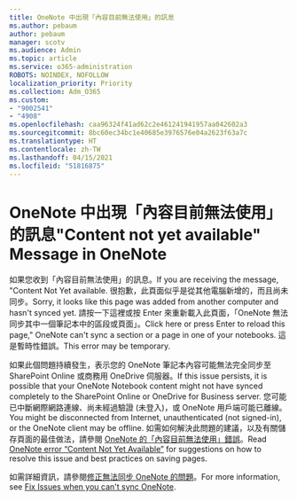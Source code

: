 ```yaml
---
title: OneNote 中出現「內容目前無法使用」的訊息
ms.author: pebaum
author: pebaum
manager: scotv
ms.audience: Admin
ms.topic: article
ms.service: o365-administration
ROBOTS: NOINDEX, NOFOLLOW
localization_priority: Priority
ms.collection: Adm_O365
ms.custom:
- "9002541"
- "4908"
ms.openlocfilehash: caa96324f41ad62c2e461241941957aa042602a3
ms.sourcegitcommit: 8bc60ec34bc1e40685e3976576e04a2623f63a7c
ms.translationtype: HT
ms.contentlocale: zh-TW
ms.lasthandoff: 04/15/2021
ms.locfileid: "51816875"
---
```

# <a name="content-not-yet-available-message-in-onenote"></a><span data-ttu-id="d0f95-102">OneNote 中出現「內容目前無法使用」的訊息</span><span class="sxs-lookup"><span data-stu-id="d0f95-102">"Content not yet available" Message in OneNote</span></span>

<span data-ttu-id="d0f95-103">如果您收到「內容目前無法使用」的訊息。</span><span class="sxs-lookup"><span data-stu-id="d0f95-103">If you are receiving the message, "Content Not Yet available.</span></span> <span data-ttu-id="d0f95-104">很抱歉，此頁面似乎是從其他電腦新增的，而且尚未同步。</span><span class="sxs-lookup"><span data-stu-id="d0f95-104">Sorry, it looks like this page was added from another computer and hasn't synced yet.</span></span> <span data-ttu-id="d0f95-105">請按一下這裡或按 Enter 來重新載入此頁面，「OneNote 無法同步其中一個筆記本中的區段或頁面」。</span><span class="sxs-lookup"><span data-stu-id="d0f95-105">Click here or press Enter to reload this page," OneNote can't sync a section or a page in one of your notebooks.</span></span> <span data-ttu-id="d0f95-106">這是暫時性錯誤。</span><span class="sxs-lookup"><span data-stu-id="d0f95-106">This error may be temporary.</span></span>

<span data-ttu-id="d0f95-107">如果此個問題持續發生，表示您的 OneNote 筆記本內容可能無法完全同步至 SharePoint Online 或商務用 OneDrive 伺服器。</span><span class="sxs-lookup"><span data-stu-id="d0f95-107">If this issue persists, it is possible that your OneNote Notebook content might not have synced completely to the SharePoint Online or OneDrive for Business server.</span></span> <span data-ttu-id="d0f95-108">您可能已中斷網際網路連線、尚未經過驗證 (未登入)，或 OneNote 用戶端可能已離線。</span><span class="sxs-lookup"><span data-stu-id="d0f95-108">You might be disconnected from Internet, unauthenticated (not signed-in), or the OneNote client may be offline.</span></span> <span data-ttu-id="d0f95-109">如需如何解決此問題的建議，以及有關儲存頁面的最佳做法，請參閱 [OneNote 的「內容目前無法使用」錯誤](https://docs.microsoft.com/office/troubleshoot/onenote/onenote-error-content-not-yet-available)。</span><span class="sxs-lookup"><span data-stu-id="d0f95-109">Read [OneNote error “Content Not Yet Available”](https://docs.microsoft.com/office/troubleshoot/onenote/onenote-error-content-not-yet-available) for suggestions on how to resolve this issue and best practices on saving pages.</span></span>

<span data-ttu-id="d0f95-110">如需詳細資訊，請參閱[修正無法同步 OneNote 的問題](https://support.office.com/article/Fix-issues-when-you-can-t-sync-OneNote-299495ef-66d1-448f-90c1-b785a6968d45)。</span><span class="sxs-lookup"><span data-stu-id="d0f95-110">For more information, see [Fix Issues when you can't sync OneNote](https://support.office.com/article/Fix-issues-when-you-can-t-sync-OneNote-299495ef-66d1-448f-90c1-b785a6968d45).</span></span>

